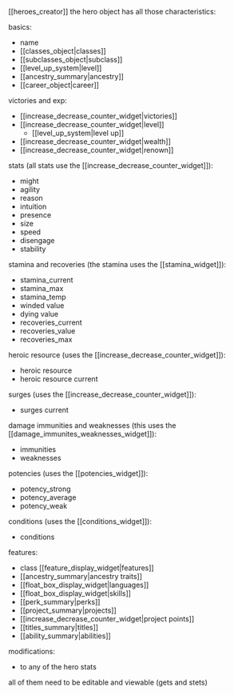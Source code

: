 [[heroes_creator]]
the hero object has all those characteristics:

basics:
- name
- [[classes_object|classes]]
- [[subclasses_object|subclass]] 
- [[level_up_system|level]] 
- [[ancestry_summary|ancestry]] 
- [[career_object|career]]  

victories and exp:
- [[increase_decrease_counter_widget|victories]]
- [[increase_decrease_counter_widget|level]] 
	- [[level_up_system|level up]] 
- [[increase_decrease_counter_widget|wealth]]
- [[increase_decrease_counter_widget|renown]]

stats (all stats use the [[increase_decrease_counter_widget]]):
- might
- agility
- reason
- intuition
- presence
- size
- speed
- disengage
- stability

stamina and recoveries (the stamina uses the [[stamina_widget]]):
- stamina_current
- stamina_max
- stamina_temp
- winded value
- dying value
- recoveries_current
- recoveries_value
- recoveries_max

heroic resource (uses the [[increase_decrease_counter_widget]]):
- heroic resource
- heroic resource current

surges (uses the [[increase_decrease_counter_widget]]):
- surges current

damage immunities and weaknesses (this uses the [[damage_immunites_weaknesses_widget]]):
- immunities
- weaknesses

potencies (uses the [[potencies_widget]]):
- potency_strong
- potency_average
- potency_weak

conditions (uses the [[conditions_widget]]):
- conditions

features:
- class [[feature_display_widget|features]]
- [[ancestry_summary|ancestry traits]] 
- [[float_box_display_widget|languages]] 
- [[float_box_display_widget|skills]] 
- [[perk_summary|perks]]
- [[project_summary|projects]] 
- [[increase_decrease_counter_widget|project points]]
- [[titles_summary|titles]]
- [[ability_summary|abilities]] 

modifications:
- to any of the hero stats

all of them need to be editable and viewable (gets and stets)